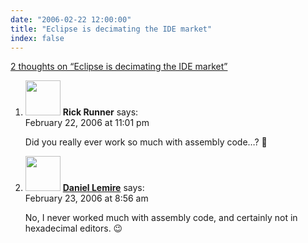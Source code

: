 ```yaml
---
date: "2006-02-22 12:00:00"
title: "Eclipse is decimating the IDE market"
index: false
---
```


[2 thoughts on &ldquo;Eclipse is decimating the IDE market&rdquo;](/lemire/blog/2006/02-22-eclipse-is-decimating-the-ide-market)

<ol class="comment-list">
<li id="comment-3659" class="comment even thread-even depth-1">
<div class="comment-author vcard">
<img alt src="https://secure.gravatar.com/avatar/096cf15edf601b6b01741fdec0326606?s=56&#038;d=mm&#038;r=g" srcset="https://secure.gravatar.com/avatar/096cf15edf601b6b01741fdec0326606?s=112&#038;d=mm&#038;r=g 2x" class="avatar avatar-56 photo" height="56" width="56" decoding="async" /> <b class="fn">Rick Runner</b> <span class="says">says:</span> </div>
<div class="comment-metadata"><time datetime="2006-02-22T23:01:03+00:00">February 22, 2006 at 11:01 pm</time></a> </div>
<div class="comment-content">
<p>Did you really ever work so much with assembly code&#8230;? 🙂</p>
</div>
</li>
<li id="comment-3660" class="comment odd alt thread-odd thread-alt depth-1">
<div class="comment-author vcard">
<img alt src="https://secure.gravatar.com/avatar/9c8641f1aebb6763ecf07d31107db2c6?s=56&#038;d=mm&#038;r=g" srcset="https://secure.gravatar.com/avatar/9c8641f1aebb6763ecf07d31107db2c6?s=112&#038;d=mm&#038;r=g 2x" class="avatar avatar-56 photo" height="56" width="56" decoding="async" /> <b class="fn"><a href="https://lemire.me/blog/" class="url" rel="ugc">Daniel Lemire</a></b> <span class="says">says:</span> </div>
<div class="comment-metadata"><time datetime="2006-02-23T08:56:58+00:00">February 23, 2006 at 8:56 am</time></a> </div>
<div class="comment-content">
<p>No, I never worked much with assembly code, and certainly not in hexadecimal editors. 😉</p>
</div>
</li>
</ol>
